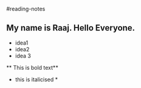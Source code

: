 #reading-notes
## My name is Raaj. Hello Everyone.
- idea1
- idea2
- idea 3

** This is bold text**
* this is italicised *
